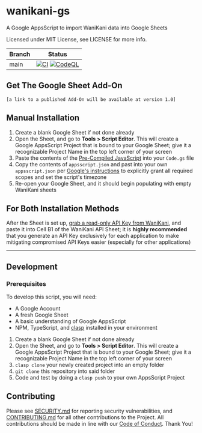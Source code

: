 # wanikani-gs

A Google AppsScript to import WaniKani data into Google Sheets

Licensed under MIT License, see LICENSE for more info.

| Branch  | Status        |
| ------- | ------------- |
| main    | [![CI](https://github.com/bachmacintosh/wanikani-gs/actions/workflows/ci.yml/badge.svg?branch=main)](https://github.com/bachmacintosh/wanikani-gs/actions/workflows/ci.yml) [![CodeQL](https://github.com/bachmacintosh/wanikani-gs/actions/workflows/codeql-analysis.yml/badge.svg)](https://github.com/bachmacintosh/wanikani-gs/actions/workflows/codeql-analysis.yml) |

## Get The Google Sheet Add-On

`[a link to a published Add-On will be available at version 1.0]`

## Manual Installation

1. Create a blank Google Sheet if not done already
2. Open the Sheet, and go to **Tools > Script Editor**. This will create a Google AppsScript Project that is bound to your Google Sheet; give it a recognizable Project Name in the top left corner of your screen
3. Paste the contents of the [Pre-Compiled JavaScript](https://github.com/bachmacintosh/wanikani-gs/blob/main/build/index.js) into your `Code.gs` file
4. Copy the contents of `appsscript.json` and past into your own `appsscript.json` per [Google's instructions](https://developers.google.com/apps-script/concepts/scopes#setting_explicit_scopes) to explicitly grant all required scopes and set the script's timezone
5. Re-open your Google Sheet, and it should begin populating with empty WaniKani sheets


## For Both Installation Methods

After the Sheet is set up, [grab a read-only API Key from WaniKani](https://www.wanikani.com/settings/personal_access_tokens), and paste it into Cell B1 of the WaniKani API Sheet; it is **highly recommended** that you generate an API Key exclusively for each application to make mitigating compromised API Keys easier (especially for other applications)

---

## Development

### Prerequisites

To develop this script, you will need:

* A Google Account
* A fresh Google Sheet
* A basic understanding of Google AppsScript
* NPM, TypeScript, and [clasp](https://github.com/google/clasp) installed in your environment

1. Create a blank Google Sheet if not done already
2. Open the Sheet, and go to **Tools > Script Editor**. This will create a Google AppsScript Project that is bound to your Google Sheet; give it a recognizable Project Name in the top left corner of your screen
3. `clasp clone` your newly created project into an empty folder
4. `git clone` this repository into said folder
5. Code and test by doing a `clasp push` to your own AppsScript Project

## Contributing

Please see [SECURITY.md](https://github.com/bachmacintosh/wanikani-gs/blob/main/SECURITY.md) for reporting security vulnerabilities, and [CONTRIBUTING.md](https://github.com/bachmacintosh/wanikani-gs/blob/main/CONTRIBUTING.md) for all other contributions to the Project. All contributions should be made in line with our [Code of Conduct](https://github.com/bachmacintosh/wanikani-gs/blob/main/CODE_OF_CONDUCT.md). Thank You!
